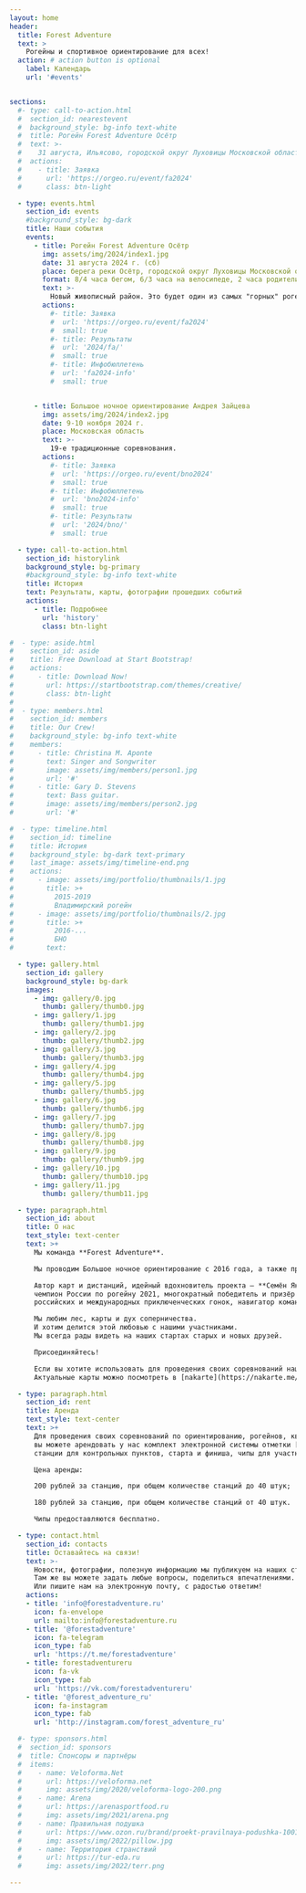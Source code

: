 ```yaml
---
layout: home
header:
  title: Forest Adventure
  text: >
    Рогейны и спортивное ориентирование для всех!
  action: # action button is optional
    label: Календарь
    url: '#events'


sections:
  #- type: call-to-action.html
  #  section_id: nearestevent
  #  background_style: bg-info text-white
  #  title: Рогейн Forest Adventure Осётр
  #  text: >-
  #    31 августа, Ильясово, городской округ Луховицы Московской области
  #  actions:
  #    - title: Заявка
  #      url: 'https://orgeo.ru/event/fa2024'
  #      class: btn-light

  - type: events.html
    section_id: events
    #background_style: bg-dark
    title: Наши события
    events:
      - title: Рогейн Forest Adventure Осётр
        img: assets/img/2024/index1.jpg
        date: 31 августа 2024 г. (сб)
        place: берега реки Осётр, городской округ Луховицы Московской области
        format: 8/4 часа бегом, 6/3 часа на велосипеде, 2 часа родители-дети
        text: >-
          Новый живописный район. Это будет один из самых "горных" рогейнов Подмосковья!
        actions:
          #- title: Заявка
          #  url: 'https://orgeo.ru/event/fa2024'
          #  small: true
          #- title: Результаты
          #  url: '2024/fa/'
          #  small: true
          #- title: Инфобюллетень
          #  url: 'fa2024-info'
          #  small: true


      - title: Большое ночное ориентирование Андрея Зайцева
        img: assets/img/2024/index2.jpg
        date: 9-10 ноября 2024 г.
        place: Московская область
        text: >-
          19-е традиционные соревнования.
        actions:
          #- title: Заявка
          #  url: 'https://orgeo.ru/event/bno2024'
          #  small: true
          #- title: Инфобюллетень
          #  url: 'bno2024-info'
          #  small: true
          #- title: Результаты
          #  url: '2024/bno/'
          #  small: true

  - type: call-to-action.html
    section_id: historylink
    background_style: bg-primary
    #background_style: bg-info text-white
    title: История
    text: Результаты, карты, фотографии прошедших событий
    actions:
      - title: Подробнее
        url: 'history'
        class: btn-light

#  - type: aside.html
#    section_id: aside
#    title: Free Download at Start Bootstrap!
#    actions:
#      - title: Download Now!
#        url: https://startbootstrap.com/themes/creative/
#        class: btn-light
#
#  - type: members.html
#    section_id: members
#    title: Our Crew!
#    background_style: bg-info text-white
#    members:
#      - title: Christina M. Aponte
#        text: Singer and Songwriter
#        image: assets/img/members/person1.jpg
#        url: '#'
#      - title: Gary D. Stevens
#        text: Bass guitar.
#        image: assets/img/members/person2.jpg
#        url: '#'

#  - type: timeline.html
#    section_id: timeline
#    title: История
#    background_style: bg-dark text-primary
#    last_image: assets/img/timeline-end.png
#    actions:
#      - image: assets/img/portfolio/thumbnails/1.jpg
#        title: >+
#          2015-2019
#          Владимирский рогейн
#      - image: assets/img/portfolio/thumbnails/2.jpg
#        title: >+
#          2016-...
#          БНО
#        text:

  - type: gallery.html
    section_id: gallery
    background_style: bg-dark
    images:
      - img: gallery/0.jpg
        thumb: gallery/thumb0.jpg
      - img: gallery/1.jpg
        thumb: gallery/thumb1.jpg
      - img: gallery/2.jpg
        thumb: gallery/thumb2.jpg
      - img: gallery/3.jpg
        thumb: gallery/thumb3.jpg
      - img: gallery/4.jpg
        thumb: gallery/thumb4.jpg
      - img: gallery/5.jpg
        thumb: gallery/thumb5.jpg
      - img: gallery/6.jpg
        thumb: gallery/thumb6.jpg
      - img: gallery/7.jpg
        thumb: gallery/thumb7.jpg
      - img: gallery/8.jpg
        thumb: gallery/thumb8.jpg
      - img: gallery/9.jpg
        thumb: gallery/thumb9.jpg
      - img: gallery/10.jpg
        thumb: gallery/thumb10.jpg
      - img: gallery/11.jpg
        thumb: gallery/thumb11.jpg

  - type: paragraph.html
    section_id: about
    title: О нас
    text_style: text-center
    text: >+
      Мы команда **Forest Adventure**.

      Мы проводим Большое ночное ориентирование с 2016 года, а также проводили [Владимирский рогейн](https://vrogaining.ru) с 2015 до 2018 года.

      Автор карт и дистанций, идейный вдохновитель проекта — **Семён Якимов**,
      чемпион России по рогейну 2021, многократный победитель и призёр рогейнов,
      российских и международных приключенческих гонок, навигатор команды Blizzard.

      Мы любим лес, карты и дух соперничества.
      И хотим делится этой любовью с нашими участниками.
      Мы всегда рады видеть на наших стартах старых и новых друзей.

      Присоединяйтесь!

      Если вы хотите использовать для проведения своих соревнований наши карты, то мы готовы их предоставить бесплатно по запросу.
      Актуальные карты можно посмотреть в [nakarte](https://nakarte.me/#m=10/55.60279/38.47961&l=O/-cseyJuYW1lIjoiXHUwNDFhXHUwNDMwXHUwNDQwXHUwNDQyXHUwNDRiIEZvcmVzdEFkdmVudHVyZS5ydSIsInVybCI6Imh0dHBzOi8vc2VtYnJ1ay5naXRodWIuaW8vZmFfbWFwcy97en0ve3h9L3t5fS5wbmciLCJ0bXMiOnRydWUsInNjYWxlRGVwZW5kZW50IjpmYWxzZSwibWF4Wm9vbSI6MTYsImlzT3ZlcmxheSI6dHJ1ZSwiaXNUb3AiOnRydWV9)

  - type: paragraph.html
    section_id: rent
    title: Аренда
    text_style: text-center
    text: >+
      Для проведения своих соревнований по ориентированию, рогейнов, квестов и тренировок
      вы можете арендовать у нас комплект электронной системы отметки [Sportiduino](sportiduino):
      станции для контрольных пунктов, старта и финиша, чипы для участников.

      Цена аренды:

      200 рублей за станцию, при общем количестве станций до 40 штук;

      180 рублей за станцию, при общем количестве станций от 40 штук.

      Чипы предоставляются бесплатно.

  - type: contact.html
    section_id: contacts
    title: Оставайтесь на связи!
    text: >-
      Новости, фотографии, полезную информацию мы публикуем на наших страницах в социальных сетях.
      Там же вы можете задать любые вопросы, поделиться впечатлениями.
      Или пишите нам на электронную почту, с радостью ответим!
    actions:
    - title: 'info@forestadventure.ru'
      icon: fa-envelope
      url: mailto:info@forestadventure.ru
    - title: '@forestadventure'
      icon: fa-telegram
      icon_type: fab
      url: 'https://t.me/forestadventure'
    - title: forestadventureru
      icon: fa-vk
      icon_type: fab
      url: 'https://vk.com/forestadventureru'
    - title: '@forest_adventure_ru'
      icon: fa-instagram
      icon_type: fab
      url: 'http://instagram.com/forest_adventure_ru'

  #- type: sponsors.html
  #  section_id: sponsors
  #  title: Спонсоры и партнёры
  #  items:
  #    - name: Veloforma.Net
  #      url: https://veloforma.net
  #      img: assets/img/2020/veloforma-logo-200.png
  #    - name: Arena
  #      url: https://arenasportfood.ru
  #      img: assets/img/2021/arena.png
  #    - name: Правильная подушка
  #      url: https://www.ozon.ru/brand/proekt-pravilnaya-podushka-100111938/
  #      img: assets/img/2022/pillow.jpg
  #    - name: Территория странствий
  #      url: https://tur-eda.ru
  #      img: assets/img/2022/terr.png

---
```

